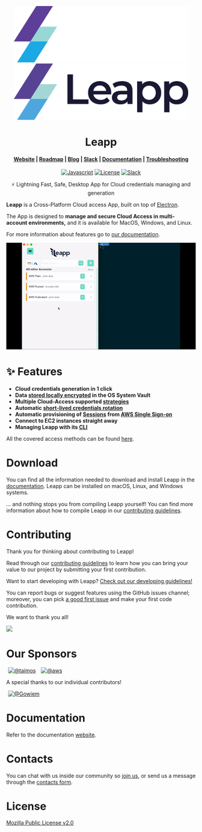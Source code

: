 <p align="center">
  <img src=".github/images/README-1.png#gh-dark-mode-only" alt="Leapp" height="150" />
    <img src=".github/images/README-1-dark.png#gh-light-mode-only" alt="Leapp" height="150" />
</p>

<h1 align="center">Leapp</h1>

<h4 align="center">
  <a href="https://www.leapp.cloud">Website</a> |
  <a href="https://roadmap.leapp.cloud/tabs/4-in-progress">Roadmap</a> |
  <a href="https://medium.com/leapp-cloud">Blog</a> |
  <a href="https://join.slack.com/t/noovolari/shared_invite/zt-opn8q98k-HDZfpJ2_2U3RdTnN~u_B~Q">Slack</a> |
  <a href="https://docs.leapp.cloud">Documentation</a> |
  <a href="https://docs.leapp.cloud/latest/troubleshooting/app-data/">Troubleshooting</a>

</h4>

<p align="center">
  <a href="https://lgtm.com/projects/g/Noovolari/leapp/context:javascript"><img src="https://img.shields.io/lgtm/grade/javascript/g/Noovolari/leapp.svg?logo=lgtm&logoWidth=18" alt="Javascript"></a>
  <a href="https://github.com/Noovolari/leapp/blob/master/LICENSE"><img alt="License" src="https://img.shields.io/github/license/noovolari/leapp"></a>
  <a href="https://join.slack.com/t/noovolari/shared_invite/zt-opn8q98k-HDZfpJ2_2U3RdTnN~u_B~Q"><img src="https://img.shields.io/badge/slack-online-green" alt="Slack"></a>
</p>

<p align="center">⚡ Lightning Fast, Safe, Desktop App for Cloud credentials managing and generation</p>

**Leapp** is a Cross-Platform Cloud access App, built on top of [Electron](https://github.com/electron/electron).

The App is designed to **manage and secure Cloud Access in multi-account environments,** and it is available for MacOS, Windows, and Linux.

For more information about features go to [our documentation](https://docs.leapp.cloud/).

<p align="center">
  <img src=".github/images/Leapp-animation.gif" alt="Web interface gif" />
</p>

# ✨ Features

- **Cloud credentials generation in 1 click**
- **Data [stored locally encrypted](https://docs.leapp.cloud/latest/security/system-vault/) in the OS System Vault**
- **Multiple Cloud-Access supported [strategies](https://docs.leapp.cloud/latest/configuration/)**
- **Automatic [short-lived credentials rotation](https://docs.leapp.cloud/latest/security/credentials-generation/aws/)**
- **Automatic provisioning of [Sessions](https://docs.leapp.cloud/latest/sessions/) from [AWS Single Sign-on](https://docs.leapp.cloud/latest/configuring-integration/configure-aws-single-sign-on-integration/)**
- **Connect to EC2 instances straight away**
- **Managing Leapp with its [CLI](https://docs.leapp.cloud/latest/cli/)**

All the covered access methods can be found [here](https://docs.leapp.cloud/latest/configuration/).


# Download
You can find all the information needed to download and install Leapp in the [documentation](https://docs.leapp.cloud/latest/installation/install-leapp/).
Leapp can be installed on macOS, Linux, and Windows systems.

... and nothing stops you from compiling Leapp yourself! You can find more information about how to
compile Leapp in our [contributing guidelines](CONTRIBUTING.md).

# Contributing

Thank you for thinking about contributing to Leapp! 

Read through our [contributing guidelines](CONTRIBUTING.md)
to learn how you can bring your value to our project by submitting your first contribution.

Want to start developing with Leapp? [Check out our developing guidelines!](DEVELOPMENT.md)

You can report bugs or suggest features using the GitHub issues channel; moreover, you can pick
[a good first issue](https://github.com/noovolari/leapp/contribute) and make your first code contribution.

We want to thank you all!

<a href="https://github.com/noovolari/leapp/graphs/contributors"><img src="https://opencollective.com/noovolari/contributors.svg?width=800&button=false" /></a>

# Our Sponsors

[<img hspace="5" src="https://avatars.githubusercontent.com/u/1290287?s=60&amp;v=4" width="90" height="90" alt="@taimos">](https://github.com/taimos)
[<img hspace="5" src="https://avatars.githubusercontent.com/u/2232217?s=60&amp;v=4" width="90" height="90" alt="@aws">](https://github.com/aws)

A special thanks to our individual contributors!

[<img hspace="5" src="https://avatars.githubusercontent.com/u/1392040?v=4" width="90" height="90" alt="@Gowiem">](https://github.com/Gowiem)

# Documentation

Refer to the documentation [website](https://docs.leapp.cloud).

# Contacts

You can chat with us inside our community so [join us](https://join.slack.com/t/noovolari/shared_invite/zt-noc0ju05-18_GRX~Zi6Jz8~95j5CySA), or send us a message through the [contacts form](https://www.leapp.cloud/contacts).

# License
[Mozilla Public License v2.0](https://github.com/Noovolari/leapp/blob/master/LICENSE)
